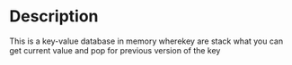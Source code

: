 # Description

This is a key-value database  in memory wherekey are stack what you can get current value and pop for previous version of the key